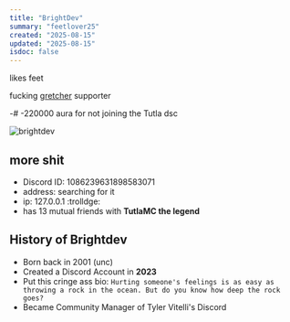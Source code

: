 ```yaml
---
title: "BrightDev"
summary: "feetlover25"
created: "2025-08-15"
updated: "2025-08-15"
isdoc: false
---
```


likes feet

fucking [gretcher](/gretcher) supporter

-# -220000 aura for not joining the Tutla dsc

![brightdev](/content/brightdev/image.png)

## more shit
- Discord ID: 1086239631898583071
- address: searching for it
- ip: 127.0.0.1 :trolldge:
- has 13 mutual friends with **TutlaMC the legend**

## History of Brightdev

- Born back in 2001 (unc)
- Created a Discord Account in **2023**
- Put this cringe ass bio: 
```Hurting someone's feelings is as easy as throwing a rock in the ocean. But do you know how deep the rock goes?```
- Became Community Manager of Tyler Vitelli's Discord